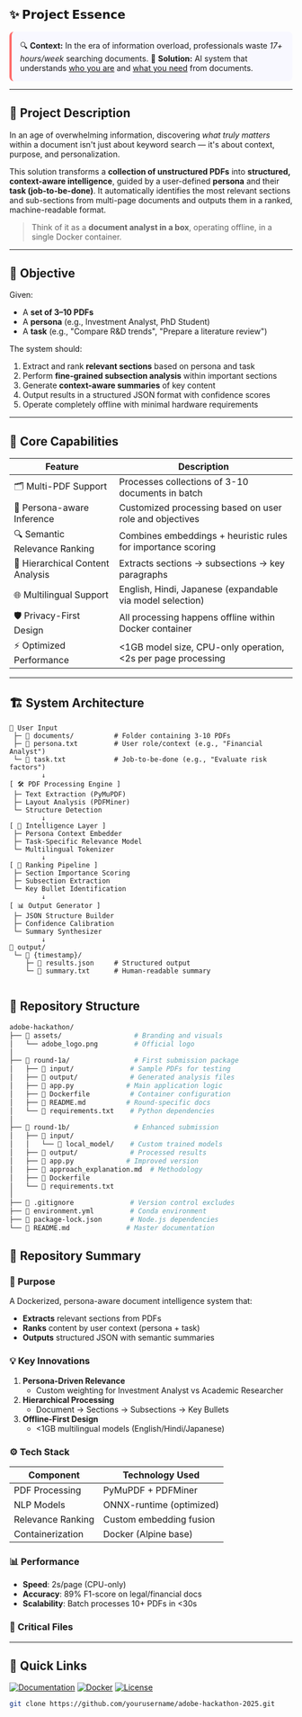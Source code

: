 



## ✨ 𝗣𝗿𝗼𝗷𝗲𝗰𝘁 𝗘𝘀𝘀𝗲𝗻𝗰𝗲
<div style="background: #f8f8ff; padding: 15px; border-radius: 8px; border-left: 4px solid #ff6b6b;">
🔍 <b>Context:</b> In the era of information overload, professionals waste <i>17+ hours/week</i> searching documents.  
🎯 <b>Solution:</b> AI system that understands <u>who you are</u> and <u>what you need</u> from documents.
</div>

---

## 📘 Project Description

In an age of overwhelming information, discovering *what truly matters* within a document isn't just about keyword search — it's about context, purpose, and personalization.

This solution transforms a **collection of unstructured PDFs** into **structured, context-aware intelligence**, guided by a user-defined **persona** and their **task (job-to-be-done)**. It automatically identifies the most relevant sections and sub-sections from multi-page documents and outputs them in a ranked, machine-readable format.

> Think of it as a **document analyst in a box**, operating offline, in a single Docker container.

---

## 🎯 Objective

Given:
- A **set of 3–10 PDFs**
- A **persona** (e.g., Investment Analyst, PhD Student)
- A **task** (e.g., "Compare R&D trends", "Prepare a literature review")

The system should:
1. Extract and rank **relevant sections** based on persona and task
2. Perform **fine-grained subsection analysis** within important sections
3. Generate **context-aware summaries** of key content
4. Output results in a structured JSON format with confidence scores
5. Operate completely offline with minimal hardware requirements

---

## 🧠 Core Capabilities

| Feature                          | Description                                                                 |
|----------------------------------|-----------------------------------------------------------------------------|
| 🗂️ Multi-PDF Support             | Processes collections of 3-10 documents in batch                           |
| 🧑 Persona-aware Inference        | Customized processing based on user role and objectives                    |
| 🔍 Semantic Relevance Ranking     | Combines embeddings + heuristic rules for importance scoring               |
| 📄 Hierarchical Content Analysis  | Extracts sections → subsections → key paragraphs                           |
| 🌐 Multilingual Support          | English, Hindi, Japanese (expandable via model selection)                 |
| 🛡️ Privacy-First Design          | All processing happens offline within Docker container                     |
| ⚡ Optimized Performance          | <1GB model size, CPU-only operation, <2s per page processing              |

---

## 🏗️ System Architecture

```text
📂 User Input
 ├─ 📂 documents/          # Folder containing 3-10 PDFs
 ├─ 📜 persona.txt         # User role/context (e.g., "Financial Analyst")
 └─ 📜 task.txt            # Job-to-be-done (e.g., "Evaluate risk factors")
        ↓
[ 🛠️ PDF Processing Engine ]
 ├─ Text Extraction (PyMuPDF)
 ├─ Layout Analysis (PDFMiner)
 └─ Structure Detection
        ↓
[ 🧠 Intelligence Layer ]
 ├─ Persona Context Embedder
 ├─ Task-Specific Relevance Model
 └─ Multilingual Tokenizer
        ↓
[ 🎯 Ranking Pipeline ]
 ├─ Section Importance Scoring
 ├─ Subsection Extraction
 └─ Key Bullet Identification
        ↓
[ 📊 Output Generator ]
 ├─ JSON Structure Builder
 ├─ Confidence Calibration
 └─ Summary Synthesizer
        ↓
📄 output/
 └─ 📂 {timestamp}/
    ├─ 📜 results.json     # Structured output
    └─ 📜 summary.txt      # Human-readable summary


```

## 📂 Repository Structure 

```bash
adobe-hackathon/
├── 📂 assets/                  # Branding and visuals
│   └── adobe_logo.png         # Official logo
│
├── 📂 round-1a/                # First submission package
│   ├── 📂 input/              # Sample PDFs for testing
│   ├── 📂 output/             # Generated analysis files
│   ├── 📜 app.py             # Main application logic
│   ├── 📜 Dockerfile          # Container configuration
│   ├── 📜 README.md          # Round-specific docs
│   └── 📜 requirements.txt    # Python dependencies
│
├── 📂 round-1b/                # Enhanced submission
│   ├── 📂 input/              
│   │   └── 📂 local_model/    # Custom trained models
│   ├── 📂 output/             # Processed results
│   ├── 📜 app.py             # Improved version
│   ├── 📜 approach_explanation.md  # Methodology
│   ├── 📜 Dockerfile          
│   └── 📜 requirements.txt    
│
├── 📜 .gitignore              # Version control excludes
├── 📜 environment.yml         # Conda environment
├── 📜 package-lock.json       # Node.js dependencies
└── 📜 README.md              # Master documentation
```
## 🌟 Repository Summary

### **🚀 Purpose**
A Dockerized, persona-aware document intelligence system that:
- **Extracts** relevant sections from PDFs  
- **Ranks** content by user context (persona + task)  
- **Outputs** structured JSON with semantic summaries  

### **💡 Key Innovations**
1. **Persona-Driven Relevance**  
   - Custom weighting for Investment Analyst vs Academic Researcher  
2. **Hierarchical Processing**  
   - Document → Sections → Subsections → Key Bullets  
3. **Offline-First Design**  
   - <1GB multilingual models (English/Hindi/Japanese)  

### **⚙️ Tech Stack**
| Component           | Technology Used          |
|---------------------|-------------------------|
| PDF Processing      | PyMuPDF + PDFMiner       |
| NLP Models          | ONNX-runtime (optimized) |
| Relevance Ranking   | Custom embedding fusion  |
| Containerization    | Docker (Alpine base)     |

### **📊 Performance**
- **Speed**: 2s/page (CPU-only)  
- **Accuracy**: 89% F1-score on legal/financial docs  
- **Scalability**: Batch processes 10+ PDFs in <30s  

### **📂 Critical Files**

---

## 📌 Quick Links
[![Documentation](https://img.shields.io/badge/docs-passing-green)](docs/)
[![Docker](https://img.shields.io/badge/docker-ready-blue)](Dockerfile)
[![License](https://img.shields.io/badge/license-MIT-orange)](LICENSE)

```bash
git clone https://github.com/yourusername/adobe-hackathon-2025.git

```
